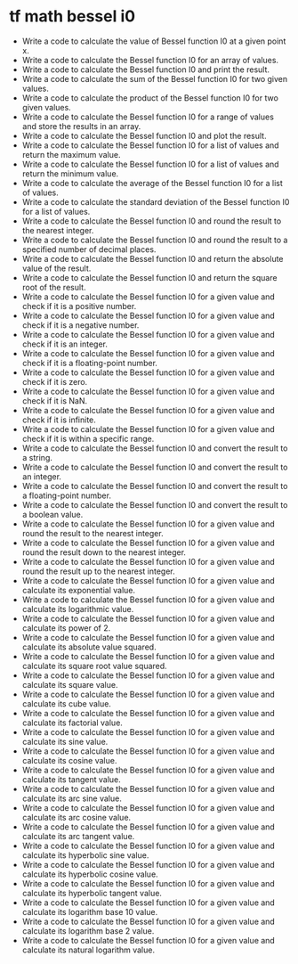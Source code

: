 # tf math bessel i0

- Write a code to calculate the value of Bessel function I0 at a given point x.
- Write a code to calculate the Bessel function I0 for an array of values.
- Write a code to calculate the Bessel function I0 and print the result.
- Write a code to calculate the sum of the Bessel function I0 for two given values.
- Write a code to calculate the product of the Bessel function I0 for two given values.
- Write a code to calculate the Bessel function I0 for a range of values and store the results in an array.
- Write a code to calculate the Bessel function I0 and plot the result.
- Write a code to calculate the Bessel function I0 for a list of values and return the maximum value.
- Write a code to calculate the Bessel function I0 for a list of values and return the minimum value.
- Write a code to calculate the average of the Bessel function I0 for a list of values.
- Write a code to calculate the standard deviation of the Bessel function I0 for a list of values.
- Write a code to calculate the Bessel function I0 and round the result to the nearest integer.
- Write a code to calculate the Bessel function I0 and round the result to a specified number of decimal places.
- Write a code to calculate the Bessel function I0 and return the absolute value of the result.
- Write a code to calculate the Bessel function I0 and return the square root of the result.
- Write a code to calculate the Bessel function I0 for a given value and check if it is a positive number.
- Write a code to calculate the Bessel function I0 for a given value and check if it is a negative number.
- Write a code to calculate the Bessel function I0 for a given value and check if it is an integer.
- Write a code to calculate the Bessel function I0 for a given value and check if it is a floating-point number.
- Write a code to calculate the Bessel function I0 for a given value and check if it is zero.
- Write a code to calculate the Bessel function I0 for a given value and check if it is NaN.
- Write a code to calculate the Bessel function I0 for a given value and check if it is infinite.
- Write a code to calculate the Bessel function I0 for a given value and check if it is within a specific range.
- Write a code to calculate the Bessel function I0 and convert the result to a string.
- Write a code to calculate the Bessel function I0 and convert the result to an integer.
- Write a code to calculate the Bessel function I0 and convert the result to a floating-point number.
- Write a code to calculate the Bessel function I0 and convert the result to a boolean value.
- Write a code to calculate the Bessel function I0 for a given value and round the result to the nearest integer.
- Write a code to calculate the Bessel function I0 for a given value and round the result down to the nearest integer.
- Write a code to calculate the Bessel function I0 for a given value and round the result up to the nearest integer.
- Write a code to calculate the Bessel function I0 for a given value and calculate its exponential value.
- Write a code to calculate the Bessel function I0 for a given value and calculate its logarithmic value.
- Write a code to calculate the Bessel function I0 for a given value and calculate its power of 2.
- Write a code to calculate the Bessel function I0 for a given value and calculate its absolute value squared.
- Write a code to calculate the Bessel function I0 for a given value and calculate its square root value squared.
- Write a code to calculate the Bessel function I0 for a given value and calculate its square value.
- Write a code to calculate the Bessel function I0 for a given value and calculate its cube value.
- Write a code to calculate the Bessel function I0 for a given value and calculate its factorial value.
- Write a code to calculate the Bessel function I0 for a given value and calculate its sine value.
- Write a code to calculate the Bessel function I0 for a given value and calculate its cosine value.
- Write a code to calculate the Bessel function I0 for a given value and calculate its tangent value.
- Write a code to calculate the Bessel function I0 for a given value and calculate its arc sine value.
- Write a code to calculate the Bessel function I0 for a given value and calculate its arc cosine value.
- Write a code to calculate the Bessel function I0 for a given value and calculate its arc tangent value.
- Write a code to calculate the Bessel function I0 for a given value and calculate its hyperbolic sine value.
- Write a code to calculate the Bessel function I0 for a given value and calculate its hyperbolic cosine value.
- Write a code to calculate the Bessel function I0 for a given value and calculate its hyperbolic tangent value.
- Write a code to calculate the Bessel function I0 for a given value and calculate its logarithm base 10 value.
- Write a code to calculate the Bessel function I0 for a given value and calculate its logarithm base 2 value.
- Write a code to calculate the Bessel function I0 for a given value and calculate its natural logarithm value.